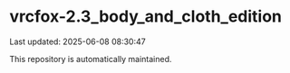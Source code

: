 # vrcfox-2.3_body_and_cloth_edition

Last updated: 2025-06-08 08:30:47

This repository is automatically maintained.
